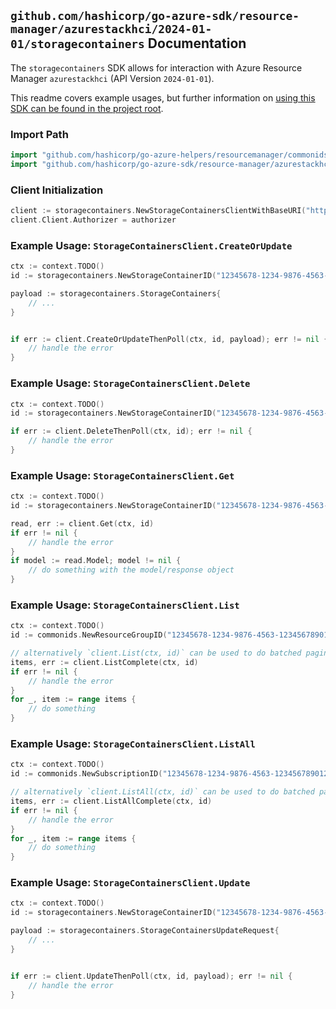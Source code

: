 
## `github.com/hashicorp/go-azure-sdk/resource-manager/azurestackhci/2024-01-01/storagecontainers` Documentation

The `storagecontainers` SDK allows for interaction with Azure Resource Manager `azurestackhci` (API Version `2024-01-01`).

This readme covers example usages, but further information on [using this SDK can be found in the project root](https://github.com/hashicorp/go-azure-sdk/tree/main/docs).

### Import Path

```go
import "github.com/hashicorp/go-azure-helpers/resourcemanager/commonids"
import "github.com/hashicorp/go-azure-sdk/resource-manager/azurestackhci/2024-01-01/storagecontainers"
```


### Client Initialization

```go
client := storagecontainers.NewStorageContainersClientWithBaseURI("https://management.azure.com")
client.Client.Authorizer = authorizer
```


### Example Usage: `StorageContainersClient.CreateOrUpdate`

```go
ctx := context.TODO()
id := storagecontainers.NewStorageContainerID("12345678-1234-9876-4563-123456789012", "example-resource-group", "storageContainerName")

payload := storagecontainers.StorageContainers{
	// ...
}


if err := client.CreateOrUpdateThenPoll(ctx, id, payload); err != nil {
	// handle the error
}
```


### Example Usage: `StorageContainersClient.Delete`

```go
ctx := context.TODO()
id := storagecontainers.NewStorageContainerID("12345678-1234-9876-4563-123456789012", "example-resource-group", "storageContainerName")

if err := client.DeleteThenPoll(ctx, id); err != nil {
	// handle the error
}
```


### Example Usage: `StorageContainersClient.Get`

```go
ctx := context.TODO()
id := storagecontainers.NewStorageContainerID("12345678-1234-9876-4563-123456789012", "example-resource-group", "storageContainerName")

read, err := client.Get(ctx, id)
if err != nil {
	// handle the error
}
if model := read.Model; model != nil {
	// do something with the model/response object
}
```


### Example Usage: `StorageContainersClient.List`

```go
ctx := context.TODO()
id := commonids.NewResourceGroupID("12345678-1234-9876-4563-123456789012", "example-resource-group")

// alternatively `client.List(ctx, id)` can be used to do batched pagination
items, err := client.ListComplete(ctx, id)
if err != nil {
	// handle the error
}
for _, item := range items {
	// do something
}
```


### Example Usage: `StorageContainersClient.ListAll`

```go
ctx := context.TODO()
id := commonids.NewSubscriptionID("12345678-1234-9876-4563-123456789012")

// alternatively `client.ListAll(ctx, id)` can be used to do batched pagination
items, err := client.ListAllComplete(ctx, id)
if err != nil {
	// handle the error
}
for _, item := range items {
	// do something
}
```


### Example Usage: `StorageContainersClient.Update`

```go
ctx := context.TODO()
id := storagecontainers.NewStorageContainerID("12345678-1234-9876-4563-123456789012", "example-resource-group", "storageContainerName")

payload := storagecontainers.StorageContainersUpdateRequest{
	// ...
}


if err := client.UpdateThenPoll(ctx, id, payload); err != nil {
	// handle the error
}
```

